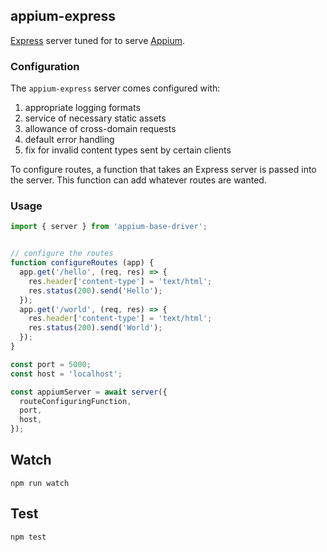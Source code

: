 ## appium-express

[Express](http://expressjs.com/) server tuned for to serve [Appium](http://appium.io/).


### Configuration

The `appium-express` server comes configured with:

1. appropriate logging formats
2. service of necessary static assets
3. allowance of cross-domain requests
4. default error handling
5. fix for invalid content types sent by certain clients

To configure routes, a function that takes an Express server is passed into the
server. This function can add whatever routes are wanted.


### Usage

```js
import { server } from 'appium-base-driver';


// configure the routes
function configureRoutes (app) {
  app.get('/hello', (req, res) => {
    res.header['content-type'] = 'text/html';
    res.status(200).send('Hello');
  });
  app.get('/world', (req, res) => {
    res.header['content-type'] = 'text/html';
    res.status(200).send('World');
  });
}

const port = 5000;
const host = 'localhost';

const appiumServer = await server({
  routeConfiguringFunction,
  port,
  host,
});
```


## Watch

```
npm run watch
```

## Test

```
npm test
```
